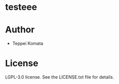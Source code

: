 # testeee

# Author
* Teppei Komata

# License
LGPL-3.0 license. See the LICENSE.txt file for details.

